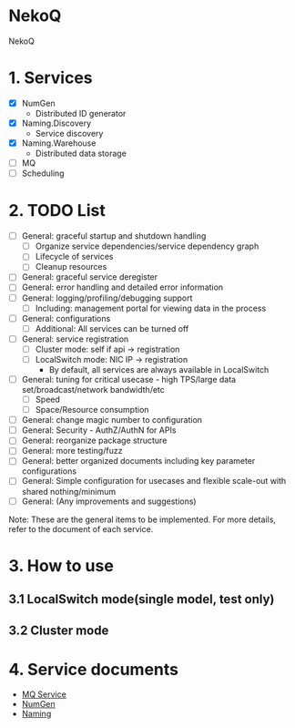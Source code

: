 NekoQ
=====

NekoQ

# 1. Services

* [X] NumGen
    * Distributed ID generator
* [X] Naming.Discovery
    * Service discovery
* [X] Naming.Warehouse
    * Distributed data storage
* [ ] MQ
* [ ] Scheduling

# 2. TODO List

* [ ] General: graceful startup and shutdown handling
    * [ ] Organize service dependencies/service dependency graph
    * [ ] Lifecycle of services
    * [ ] Cleanup resources
* [ ] General: graceful service deregister
* [ ] General: error handling and detailed error information
* [ ] General: logging/profiling/debugging support
    * [ ] Including: management portal for viewing data in the process
* [ ] General: configurations
    * [ ] Additional: All services can be turned off
* [ ] General: service registration
    * [ ] Cluster mode: self if api -> registration
    * [ ] LocalSwitch mode: NIC IP -> registration
        * By default, all services are always available in LocalSwitch
* [ ] General: tuning for critical usecase - high TPS/large data set/broadcast/network bandwidth/etc
    * [ ] Speed
    * [ ] Space/Resource consumption
* [ ] General: change magic number to configuration
* [ ] General: Security - AuthZ/AuthN for APIs
* [ ] General: reorganize package structure
* [ ] General: more testing/fuzz
* [ ] General: better organized documents including key parameter configurations
* [ ] General: Simple configuration for usecases and flexible scale-out with shared nothing/minimum
* [ ] General: (Any improvements and suggestions)

Note: These are the general items to be implemented. For more details, refer to the document of each service.

# 3. How to use

## 3.1 LocalSwitch mode(single model, test only)

## 3.2 Cluster mode

# 4. Service documents

* [MQ Service](DOC.MQ.md)
* [NumGen](service/numgen/doc.md)
* [Naming](service/naming/README.md)
